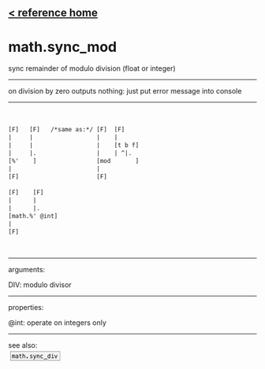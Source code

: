 [< reference home](index.html)
---

# math.sync_mod


sync remainder of modulo division (float or integer)

---

on division by zero outputs nothing: just put error message into console
<br>


---


```


[F]   [F]   /*same as:*/ [F]  [F]
|     |                  |    |
|     |                  |    [t b f]
|     |.                 |    | ^|.
[%'    ]                 [mod       ]
|                        |
[F]                      [F]

[F]    [F]
|      |
|      |.
[math.%' @int]
|
[F]

            
```

---
arguments:

DIV: modulo divisor<br>

---
properties:

@int: operate on integers only<br>

---
see also:<br>
[![math.sync_div](img/object_math.sync_div.png)](math.sync_div.html)
